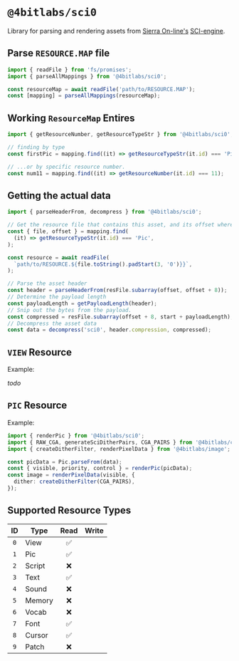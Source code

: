 # `@4bitlabs/sci0`

Library for parsing and rendering assets from [Sierra On-line's][sierra] [SCI-engine][sci0].

## Parse `RESOURCE.MAP` file

```ts
import { readFile } from 'fs/promises';
import { parseAllMappings } from '@4bitlabs/sci0';

const resourceMap = await readFile('path/to/RESOURCE.MAP');
const [mapping] = parseAllMappings(resourceMap);
```

## Working `ResourceMap` Entires

```ts
import { getResourceNumber, getResourceTypeStr } from '@4bitlabs/sci0';

// finding by type
const firstPic = mapping.find((it) => getResourceTypeStr(it.id) === 'Pic');

// ...or by specific resource number.
const num11 = mapping.find((it) => getResourceNumber(it.id) === 11);
```

## Getting the actual data

```ts
import { parseHeaderFrom, decompress } from '@4bitlabs/sci0';

// Get the resource file that contains this asset, and its offset where the header starts.
const { file, offset } = mapping.find(
  (it) => getResourceTypeStr(it.id) === 'Pic',
);

const resource = await readFile(
  `path/to/RESOURCE.${file.toString().padStart(3, '0')}}`,
);

// Parse the asset header
const header = parseHeaderFrom(resFile.subarray(offset, offset + 8));
// Determine the payload length
const payloadLength = getPayloadLength(header);
// Snip out the bytes from the payload.
const compressed = resFile.subarray(offset + 8, start + payloadLength);
// Decompress the asset data
const data = decompress('sci0', header.compression, compressed);
```

## `VIEW` Resource

Example:

_todo_

## `PIC` Resource

Example:

```ts
import { renderPic } from '@4bitlabs/sci0';
import { RAW_CGA, generateSciDitherPairs, CGA_PAIRS } from '@4bitlabs/color';
import { createDitherFilter, renderPixelData } from '@4bitlabs/image';

const picData = Pic.parseFrom(data);
const { visible, priority, control } = renderPic(picData);
const image = renderPixelData(visible, {
  dither: createDitherFilter(CGA_PAIRS),
});
```

## Supported Resource Types

| ID  | Type   | Read | Write |
| :-: | ------ | :--: | :---: |
| `0` | View   |  ✅  |       |
| `1` | Pic    |  ✅  |       |
| `2` | Script |  ❌  |       |
| `3` | Text   |  ✅  |       |
| `4` | Sound  |  ❌  |       |
| `5` | Memory |  ❌  |       |
| `6` | Vocab  |  ❌  |       |
| `7` | Font   |  ✅  |       |
| `8` | Cursor |  ✅  |       |
| `9` | Patch  |  ❌  |       |

[sierra]: https://en.wikipedia.org/wiki/Sierra_Entertainment
[sci0]: http://sciwiki.sierrahelp.com/index.php/Sierra_Creative_Interpreter
